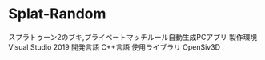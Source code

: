 ﻿# Splat-Random
スプラトゥーン2のブキ,プライベートマッチルール自動生成PCアプリ
製作環境
Visual Studio 2019
開発言語
C++言語
使用ライブラリ
OpenSiv3D

